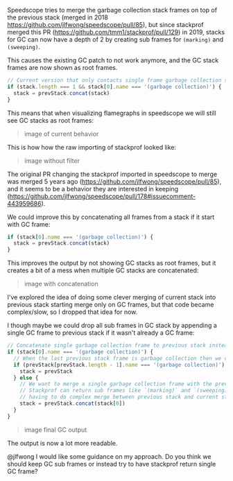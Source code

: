 Speedscope tries to merge the garbage collection stack frames on top of the previous stack (merged in 2018 https://github.com/jlfwong/speedscope/pull/85), but since stackprof merged this PR (https://github.com/tmm1/stackprof/pull/129) in 2019, stacks for GC can now have a depth of 2  by creating sub frames for `(marking)` and `(sweeping)`.

This causes the existing GC patch to not work anymore, and the GC stack frames are now shown as root frames.

```js
// Current version that only contacts single frame garbage collection stacks
if (stack.length === 1 && stack[0].name === '(garbage collection)') {
  stack = prevStack.concat(stack)
}
```

This means that when visualizing flamegraphs in speedscope we will still see GC stacks as root frames:

> image of current behavior

This is how how the raw importing of stackprof looked like:

> image without filter


The original PR changing the stackprof imported in speedscope to merge was merged 5 years ago (https://github.com/jlfwong/speedscope/pull/85), and it seems to be a behavior they are interested in keeping (https://github.com/jlfwong/speedscope/pull/178#issuecomment-443959686).

We could improve this by concatenating all frames from a stack if it start with GC frame:

```js
if (stack[0].name === '(garbage collection)') {
  stack = prevStack.concat(stack)
}
```

This improves the output by not showing GC stacks as root frames, but it creates a bit of a mess when multiple GC stacks are concatenated:

> image with concatenation

I've explored the idea of doing some clever merging of current stack into previous stack starting merge only on GC frames, but that code became complex/slow, so I dropped that idea for now.

I though maybe we could drop all sub frames in GC stack by appending a single GC frame to previous stack if it wasn't already a GC frame:

```js
// Concatenate single garbage collection frame to previous stack instead of showing it as root stack
if (stack[0].name === '(garbage collection)') {
  // When the last previous stack frame is garbage collection then we can reuse that stack
  if (prevStack[prevStack.length - 1].name === '(garbage collection)') {
    stack = prevStack
  } else {
    // We want to merge a single garbage collection frame with the previous stack.
    // Stackprof can return sub frames like `(marking)` and `(sweeping)`, we don't want to merge those to avoid
    // having to do complex merge between previous stack and current stack.
    stack = prevStack.concat(stack[0])
  }
}
```

> image final GC output

The output is now a lot more readable.

@jlfwong I would like some guidance on my approach. Do you think we should keep GC sub frames or instead try to have stackprof return single GC frame?
